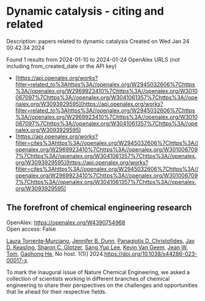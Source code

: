 # Dynamic catalysis - citing and related
Description: papers related to dynamic catalysis
Created on Wed Jan 24 00:42:34 2024

Found 1 results from 2024-01-10 to 2024-01-24
OpenAlex URLS (not including from_created_date or the API key)
- [https://api.openalex.org/works?filter=related_to%3Ahttps%3A//openalex.org/W2945032606%7Chttps%3A//openalex.org/W2969923410%7Chttps%3A//openalex.org/W3010067097%7Chttps%3A//openalex.org/W3041061357%7Chttps%3A//openalex.org/W3093929595](https://api.openalex.org/works?filter=related_to%3Ahttps%3A//openalex.org/W2945032606%7Chttps%3A//openalex.org/W2969923410%7Chttps%3A//openalex.org/W3010067097%7Chttps%3A//openalex.org/W3041061357%7Chttps%3A//openalex.org/W3093929595)
- [https://api.openalex.org/works?filter=cites%3Ahttps%3A//openalex.org/W2945032606%7Chttps%3A//openalex.org/W2969923410%7Chttps%3A//openalex.org/W3010067097%7Chttps%3A//openalex.org/W3041061357%7Chttps%3A//openalex.org/W3093929595](https://api.openalex.org/works?filter=cites%3Ahttps%3A//openalex.org/W2945032606%7Chttps%3A//openalex.org/W2969923410%7Chttps%3A//openalex.org/W3010067097%7Chttps%3A//openalex.org/W3041061357%7Chttps%3A//openalex.org/W3093929595)

## The forefront of chemical engineering research   

OpenAlex: https://openalex.org/W4390754968    
Open access: False
    
[Laura Torrente‐Murciano](https://openalex.org/A5077667949), [Jennifer B. Dunn](https://openalex.org/A5031525338), [Panagiotis D. Christofides](https://openalex.org/A5002367171), [Jay D. Keasling](https://openalex.org/A5008264427), [Sharon C. Glotzer](https://openalex.org/A5045900230), [Sang Yup Lee](https://openalex.org/A5008430104), [Kevin Van Geem](https://openalex.org/A5004577558), [Jean W. Tom](https://openalex.org/A5074982734), [Gaohong He](https://openalex.org/A5087071952), No host. 1(1)] 2024.https://doi.org/10.1038/s44286-023-00017-x.
    
To mark the inaugural issue of Nature Chemical Engineering, we asked a collection of scientists working in different branches of chemical engineering to share their perspectives on the challenges and opportunities that lie ahead for their respective fields.    

    
